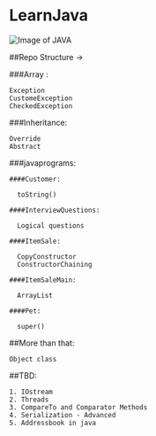 # LearnJava
![Image of JAVA](https://cdn-images-1.medium.com/max/1600/1*_FFpkCWD-KwQmc7oevCRBQ.jpeg)

##Repo Structure ->

  ###Array : 
  
    Exception	
    CustomeException
    CheckedException

  ###Inheritance:
  
    Override
    Abstract

  ###javaprograms:
  
    ####Customer:
    
      toString()
      
    ####InterviewQuestions:
    
      Logical questions
    
    ####ItemSale:
    
      CopyConstructor
      ConstructorChaining
    
    ####ItemSaleMain:
    
      ArrayList
    
    ####Pet:
    
      super()
      
##More than that:

	Object class
  
##TBD:

	1. IOstream
	2. Threads
	3. CompareTo and Comparator Methods
	4. Serialization - Advanced
	5. Addressbook in java
	






